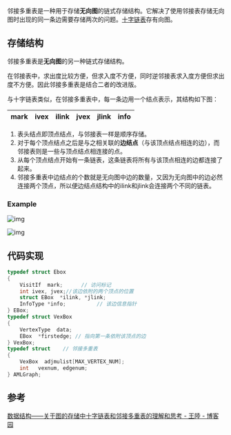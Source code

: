 邻接多重表是一种用于存储**无向图**的链式存储结构。它解决了使用邻接表存储无向图时出现的同一条边需要存储两次的问题。[十字链表](十字链表.md)存有向图。

## 存储结构


邻接多重表是**无向图**的另一种链式存储结构。

在邻接表中，求出度比较方便，但求入度不方便，同时逆邻接表求入度方便但求出度不方便。因此邻接多重表是结合二者的改进版。

与十字链表类似，在邻接多重表中，每一条边用一个结点表示，其结构如下图：

| mark | ivex | ilink | jvex | jlink | info |
| ---- | ---- | ----- | ---- | ----- | ---- |


1. 表头结点即顶点结点，与邻接表一样是顺序存储。
2. 对于每个顶点结点之后是与之相关联的**边结点**（与该顶点结点相连的边），而邻接表则是一些与顶点结点相连接的点。
3. 从每个顶点结点开始有一条链表，这条链表将所有与该顶点相连的边都连接了起来。
4. 邻接多重表中边结点的个数就是无向图中边的数量，又因为无向图中的边必然连接两个顶点，所以便边结点结构中的ilink和jlink会连接两个不同的链表。

### Example

![img](https://pic-1257412153.cos.ap-nanjing.myqcloud.com/images/2024/11/19/1358881-20181120121913866-2031615111-ec8781.png)

![img](https://pic-1257412153.cos.ap-nanjing.myqcloud.com/images/2024/11/19/1358881-20181120121930251-1590336871-69ae08.png)

## 代码实现

```c
typedef struct Ebox
{
    VisitIf  mark;      // 访问标记
    int ivex, jvex;//该边依附的两个顶点的位置
    struct EBox  *ilink, *jlink;
    InfoType *info;          // 该边信息指针
} EBox;
typedef struct VexBox
{
    VertexType  data;
    EBox  *firstedge; // 指向第一条依附该顶点的边
} VexBox;
typedef struct    // 邻接多重表
{
    VexBox  adjmulist[MAX_VERTEX_NUM];
    int   vexnum, edgenum;
} AMLGraph;
```

## 参考
[数据结构——关于图的存储中十字链表和邻接多重表的理解和思考 - 王陸 - 博客园](https://www.cnblogs.com/wkfvawl/p/9985083.html)